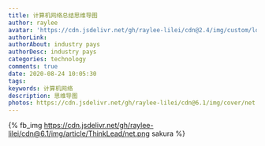 ```yaml
---
title: 计算机网络总结思维导图
author: raylee
avatar: 'https://cdn.jsdelivr.net/gh/raylee-lilei/cdn@2.4/img/custom/logo_1.png'
authorLink: 
authorAbout: industry pays
authorDesc: industry pays
categories: technology
comments: true
date: 2020-08-24 10:05:30
tags:
keywords: 计算机网络
description: 思维导图
photos: https://cdn.jsdelivr.net/gh/raylee-lilei/cdn@6.1/img/cover/net.jpg
---
```


{% fb_img https://cdn.jsdelivr.net/gh/raylee-lilei/cdn@6.1/img/article/ThinkLead/net.png sakura %}